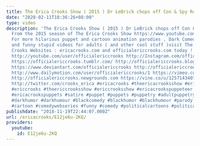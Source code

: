 ```yaml
---
title: The Erica Crooks Show ( 2015 ) Dr LeBrick chops off Con & Spy Rotten's...
date: "2020-02-11T18:36:26+08:00"
type: video
description: 'The Erica Crooks Show ( 2015 ) Dr LeBrick chops off Con & Spy Rotten''s...
  From the 2015 season of The Erica Crooks Show https://www.youtube.com/playlist?list=PLJLbzpbdP5rmfRR6xBuDlq9SX8YixFG64
  For more hilarious puppet and cartoon animation parodies , Dark Comedy humor , satires
  and funny stupid videos for adults ( and other cool stuff )visit The Official Erica
  Crooks Websites : ericacrooks.com and officialericcrooks.com today ! http://facebook.com/officialericcrooks
  http://youtube.com/user/officialericcrooks http://Instagram.com/officialericcrooks/
  https://officialericcrooks.tumblr.com/ http://officialericcrooks.blogspot.com/ https://officialericcrooks.wordpress.com
  https://www.deviantart.com/officialericcrooks http://officialericcrooks.newgrounds.com/follow
  http://www.dailymotion.com/user/officialericcrooks/1 https://vimeo.com/officialericcrooks
  http://officialericcrooks.newgrounds.com https://vine.co/u/1257143407999610880 https://www.pinterest.com/officialec1/
  http://twitter.com/crooks_erica #ericacrooks #theericacrooksshow #ericacrooksshow
  #ericcrooks #theericcrooksshow #ericcrooksshow #ericacrookspuppeteer #ericacrookspuppet
  #ericacrookspuppets #satire #puppet #puppets #puppetry #adultpuppetry #darkcomedy
  #darkhumor #darkhumour #blackcomedy #blackhumor #blackhumour #parody #parodies #cartoons
  #cartoon #comedywebseries #funny #comedy #politicalcartoons #politicalcartoon #politicalsatire'
publishdate: "2018-11-19T22:44:07.000Z"
url: /ericacrooks/E12je6u-2KQ/
providers:
  youtube:
    id: E12je6u-2KQ
---
```

